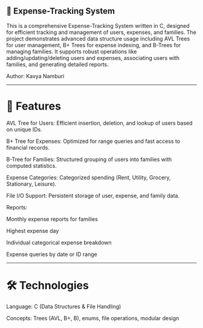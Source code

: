 ## 💸 Expense-Tracking System

This is a comprehensive Expense-Tracking System written in C, designed for efficient tracking and management of users, expenses, and families. The project demonstrates advanced data structure usage including AVL Trees for user management, B+ Trees for expense indexing, and B-Trees for managing families. It supports robust operations like adding/updating/deleting users and expenses, associating users with families, and generating detailed reports.

Author: Kavya Namburi

---
# 🧩 Features

AVL Tree for Users: Efficient insertion, deletion, and lookup of users based on unique IDs.

B+ Tree for Expenses: Optimized for range queries and fast access to financial records.

B-Tree for Families: Structured grouping of users into families with computed statistics.

Expense Categories: Categorized spending (Rent, Utility, Grocery, Stationary, Leisure).

File I/O Support: Persistent storage of user, expense, and family data.

Reports:

Monthly expense reports for families

Highest expense day

Individual categorical expense breakdown

Expense queries by date or ID range

---

# 🛠 Technologies

Language: C (Data Structures & File Handling)

Concepts: Trees (AVL, B+, B), enums, file operations, modular design
